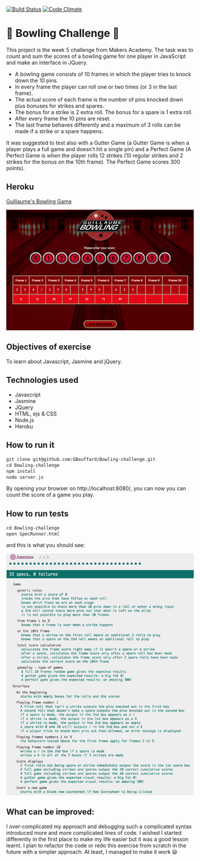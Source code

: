 [![Build Status](https://travis-ci.org/GBouffard/Bowling-challenge.svg)](https://travis-ci.org/GBouffard/Bowling-challenge) [![Code Climate](https://codeclimate.com/github/GBouffard/Bowling-challenge/badges/gpa.svg)](https://codeclimate.com/github/GBouffard/Bowling-challenge)

:bowling: Bowling Challenge :bowling:
=================

This project is the week 5 challenge from Makers Academy. The task was to count and sum the scores of a bowling game for one player in JavaScript and make an interface in JQuery.

- A bowling game consists of 10 frames in which the player tries to knock down the 10 pins. 
- In every frame the player can roll one or two times (or 3 in the last frame).
- The actual score of each frame is the number of pins knocked down plus bonuses for strikes and spares. 
- The bonus for a strike is 2 extra roll. The bonus for a spare is 1 extra roll.
- After every frame the 10 pins are reset. 
- The last frame behaves differently and a maximum of 3 rolls can be made if a strike or a spare happens.

It was suggested to test also with a Gutter Game (a Gutter Game is when a player plays a full game and doesn't hit a single pin) and a Perfect Game (A Perfect Game is when the player rolls 12 strikes (10 regular strikes and 2 strikes for the bonus on the 10th frame). The Perfect Game scores 300 points).



Heroku
----
[Guillaume's Bowling Game](http://guillaume-bowling.herokuapp.com/)

![](public/bowling_screenshot.png)

Objectives of exercise
----
To learn about Javascript, Jasmine and jQuery.

Technologies used
----
- Javascript
- Jasmine
- JQuery
- HTML, ejs & CSS
- Node.js
- Heroku

How to run it
----
```
git clone git@github.com:GBouffard/Bowling-challenge.git
cd Bowling-challenge
npm install
node server.js
```
By opening your browser on http://localhost:8080/, you can now you can count the score of a game you play.

How to run tests
----
```
cd Bowling-challenge
open SpecRunner.html
```

and this is what you should see:

![](public/Jasmine_tests.png)

What can be improved:
----
I over-complicated my approach and debugging such a complicated syntax introduced more and more complicated lines of code. I wished I started differently in the first place to make my life easier but it was a good lesson learnt. I plan to refactor the code or redo this exercise from scratch in the future with a simpler approach. At least, I managed to make it work :smiley: